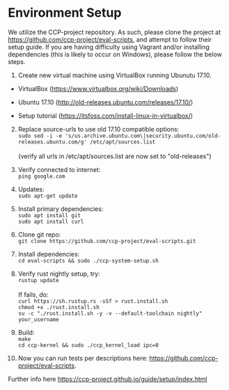 
# Environment Setup

We utilize the CCP-project repository. As such, please clone the project at https://github.com/ccp-project/eval-scripts, and attempt to follow their setup guide. If you are having difficulty using Vagrant and/or installing dependencies (this is likely to occur on Windows), please follow the below steps.

1) Create new virtual machine using VirtualBox running Ubunutu 17.10.

- VirtualBox (https://www.virtualbox.org/wiki/Downloads)

- Ubuntu 17.10 (http://old-releases.ubuntu.com/releases/17.10/)

- Setup tutorial (https://itsfoss.com/install-linux-in-virtualbox/)

2) Replace source-urls to use old 17.10 compatible options:<br />
`sudo sed -i -e 's/us.archive.ubuntu.com\|security.ubuntu.com/old-releases.ubuntu.com/g' /etc/apt/sources.list
`<br /><br />
(verify all urls in /etc/apt/sources.list are now set to "old-releases")

3) Verify connected to internet:<br />
`ping google.com`

4) Updates:<br />
`sudo apt-get update`

5) Install primary dependencies:<br />
`sudo apt install git`<br />
`sudo apt install curl`

6) Clone git repo:<br />
`git clone https://github.com/ccp-project/eval-scripts.git`

7) Install dependencies:<br />
`cd eval-scripts && sudo ./ccp-system-setup.sh`

8) Verify rust nightly setup, try:<br />
`rustup update`<br /><br />
If fails, do:<br />
`curl https://sh.rustup.rs -sSf > rust.install.sh`<br />
`chmod +x ./rust.install.sh`<br />
`su -c "./rust.install.sh -y -v --default-toolchain nightly" your_username`

9) Build:<br />
`make`<br />
`cd ccp-kernel && sudo ./ccp_kernel_load ipc=0`

10) Now you can run tests per descriptions here:
https://github.com/ccp-project/eval-scripts.

Further info here https://ccp-project.github.io/guide/setup/index.html
